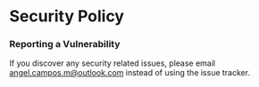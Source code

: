 # Security Policy

### Reporting a Vulnerability

If you discover any security related issues, please email angel.campos.m@outlook.com instead of using the issue tracker.